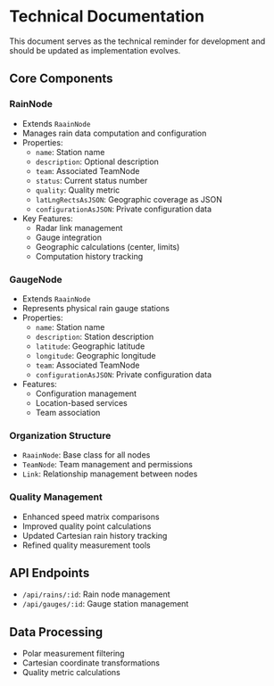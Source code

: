 # Technical Documentation

This document serves as the technical reminder for development and should be updated as implementation evolves.

## Core Components

### RainNode
- Extends `RaainNode`
- Manages rain data computation and configuration
- Properties:
  - `name`: Station name
  - `description`: Optional description
  - `team`: Associated TeamNode
  - `status`: Current status number
  - `quality`: Quality metric
  - `latLngRectsAsJSON`: Geographic coverage as JSON
  - `configurationAsJSON`: Private configuration data
- Key Features:
  - Radar link management
  - Gauge integration
  - Geographic calculations (center, limits)
  - Computation history tracking

### GaugeNode
- Extends `RaainNode`
- Represents physical rain gauge stations
- Properties:
  - `name`: Station name
  - `description`: Station description
  - `latitude`: Geographic latitude
  - `longitude`: Geographic longitude
  - `team`: Associated TeamNode
  - `configurationAsJSON`: Private configuration data
- Features:
  - Configuration management
  - Location-based services
  - Team association

### Organization Structure
- `RaainNode`: Base class for all nodes
- `TeamNode`: Team management and permissions
- `Link`: Relationship management between nodes

### Quality Management
- Enhanced speed matrix comparisons
- Improved quality point calculations
- Updated Cartesian rain history tracking
- Refined quality measurement tools

## API Endpoints
- `/api/rains/:id`: Rain node management
- `/api/gauges/:id`: Gauge station management

## Data Processing
- Polar measurement filtering
- Cartesian coordinate transformations
- Quality metric calculations
